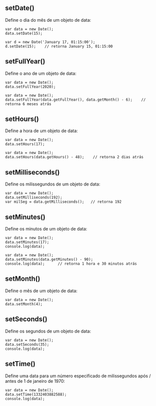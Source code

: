 ## setDate() 
Define o dia do mês de um objeto de data:

    var data = new Date();
    data.setDate(15);
    
    var d = new Date('January 17, 01:15:00');
    d.setDate(15);    // retorna January 15, 01:15:00

## setFullYear()
Define o ano de um objeto de data:

    var data = new Date();
    data.setFullYear(2020);
    
    var data = new Date();
    data.setFullYear(data.getFullYear(), data.getMonth() - 6);    // retorna 6 meses atrás

## setHours()
Define a hora de um objeto de data:

    var data = new Date();
    data.setHours(17);
    
    var data = new Date();
    data.setHours(data.getHours() - 48);    // retorna 2 dias atrás 

## setMilliseconds()
Define os milissegundos de um objeto de data:

    var data = new Date();
    data.setMilliseconds(192);
    var milSeg = data.getMilliseconds();   // retorna 192

## setMinutes()
Define os minutos de um objeto de data:

    var data = new Date();
    data.setMinutes(17);
    console.log(data);
    
    var data = new Date();
    data.setMinutes(data.getMinutes() - 90);
    console.log(data);      // retorna 1 hora e 30 minutos atrás

## setMonth()
Define o mês de um objeto de data:

    var data = new Date();
    data.setMonth(4);

## setSeconds()
Define os segundos de um objeto de data:

    var data = new Date();
    data.setSeconds(35);
    console.log(data);


## setTime()
Define uma data para um número especificado de milissegundos após / antes de 1 de janeiro de 1970: 

    var data = new Date();
    data.setTime(1332403882588);
    console.log(data);
